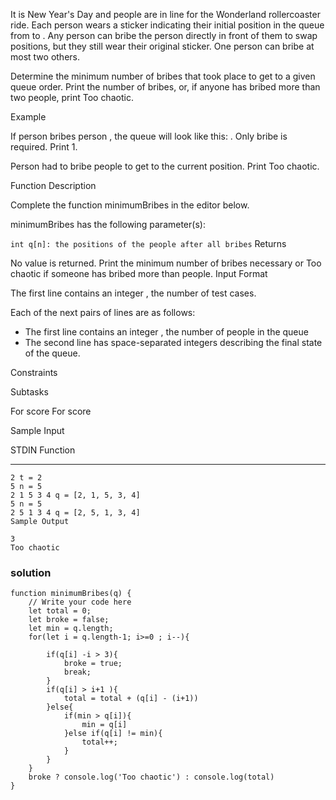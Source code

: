 It is New Year's Day and people are in line for the Wonderland rollercoaster ride. Each person wears a sticker indicating their initial position in the queue from to . Any person can bribe the person directly in front of them to swap positions, but they still wear their original sticker. One person can bribe at most two others.

Determine the minimum number of bribes that took place to get to a given queue order. Print the number of bribes, or, if anyone has bribed more than two people, print Too chaotic.

Example

If person bribes person , the queue will look like this: . Only bribe is required. Print 1.

Person had to bribe people to get to the current position. Print Too chaotic.

Function Description

Complete the function minimumBribes in the editor below.

minimumBribes has the following parameter(s):

`int q[n]: the positions of the people after all bribes`
Returns

No value is returned. Print the minimum number of bribes necessary or Too chaotic if someone has bribed more than people.
Input Format 

The first line contains an integer , the number of test cases.

Each of the next pairs of lines are as follows:

- The first line contains an integer , the number of people in the queue
- The second line has space-separated integers describing the final state of the queue.

Constraints

Subtasks

For score
For score

Sample Input

STDIN Function

---
```
2 t = 2
5 n = 5
2 1 5 3 4 q = [2, 1, 5, 3, 4]
5 n = 5
2 5 1 3 4 q = [2, 5, 1, 3, 4]
Sample Output

3
Too chaotic
```
### solution

```
function minimumBribes(q) {
    // Write your code here
    let total = 0;
    let broke = false;
    let min = q.length;
    for(let i = q.length-1; i>=0 ; i--){

        if(q[i] -i > 3){
            broke = true;
            break;
        }
        if(q[i] > i+1 ){
            total = total + (q[i] - (i+1))
        }else{
            if(min > q[i]){
                min = q[i]
            }else if(q[i] != min){
                total++;
            }
        }
    }
    broke ? console.log('Too chaotic') : console.log(total)
}
```
